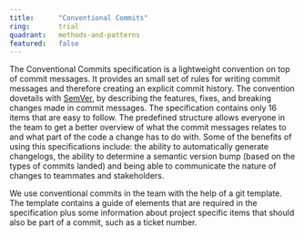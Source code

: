 ```yaml
---
title:      "Conventional Commits"
ring:       trial
quadrant:   methods-and-patterns
featured:   false
---
```

The Conventional Commits specification is a lightweight convention on top of commit messages. It provides an small set of rules for writing commit messages and therefore creating an explicit commit history. The convention dovetails with [SemVer](https://semver.org/), by describing the features, fixes, and breaking changes made in commit messages. The specification contains only 16 items that are easy to follow. The predefined structure allows everyone in the team to get a better overview of what the commit messages relates to and what part of the code a change has to do with. Some of the benefits of using this specifications include: the ability to automatically generate changelogs, the ability to determine a semantic version bump (based on the types of commits landed) and being able to communicate the nature of changes to teammates and stakeholders.

We use conventional commits in the team with the help of a git template. The template contains a guide of elements that are required in the specification plus some information about project specific items that should also be part of a commit, such as a ticket number.
